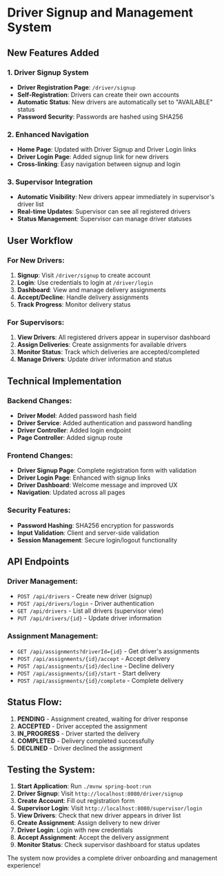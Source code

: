 # Driver Signup and Management System

## New Features Added

### 1. Driver Signup System
- **Driver Registration Page**: `/driver/signup`
- **Self-Registration**: Drivers can create their own accounts
- **Automatic Status**: New drivers are automatically set to "AVAILABLE" status
- **Password Security**: Passwords are hashed using SHA256

### 2. Enhanced Navigation
- **Home Page**: Updated with Driver Signup and Driver Login links
- **Driver Login Page**: Added signup link for new drivers
- **Cross-linking**: Easy navigation between signup and login

### 3. Supervisor Integration
- **Automatic Visibility**: New drivers appear immediately in supervisor's driver list
- **Real-time Updates**: Supervisor can see all registered drivers
- **Status Management**: Supervisor can manage driver statuses

## User Workflow

### For New Drivers:
1. **Signup**: Visit `/driver/signup` to create account
2. **Login**: Use credentials to login at `/driver/login`
3. **Dashboard**: View and manage delivery assignments
4. **Accept/Decline**: Handle delivery assignments
5. **Track Progress**: Monitor delivery status

### For Supervisors:
1. **View Drivers**: All registered drivers appear in supervisor dashboard
2. **Assign Deliveries**: Create assignments for available drivers
3. **Monitor Status**: Track which deliveries are accepted/completed
4. **Manage Drivers**: Update driver information and status

## Technical Implementation

### Backend Changes:
- **Driver Model**: Added password hash field
- **Driver Service**: Added authentication and password handling
- **Driver Controller**: Added login endpoint
- **Page Controller**: Added signup route

### Frontend Changes:
- **Driver Signup Page**: Complete registration form with validation
- **Driver Login Page**: Enhanced with signup links
- **Driver Dashboard**: Welcome message and improved UX
- **Navigation**: Updated across all pages

### Security Features:
- **Password Hashing**: SHA256 encryption for passwords
- **Input Validation**: Client and server-side validation
- **Session Management**: Secure login/logout functionality

## API Endpoints

### Driver Management:
- `POST /api/drivers` - Create new driver (signup)
- `POST /api/drivers/login` - Driver authentication
- `GET /api/drivers` - List all drivers (supervisor view)
- `PUT /api/drivers/{id}` - Update driver information

### Assignment Management:
- `GET /api/assignments?driverId={id}` - Get driver's assignments
- `POST /api/assignments/{id}/accept` - Accept delivery
- `POST /api/assignments/{id}/decline` - Decline delivery
- `POST /api/assignments/{id}/start` - Start delivery
- `POST /api/assignments/{id}/complete` - Complete delivery

## Status Flow:
1. **PENDING** - Assignment created, waiting for driver response
2. **ACCEPTED** - Driver accepted the assignment
3. **IN_PROGRESS** - Driver started the delivery
4. **COMPLETED** - Delivery completed successfully
5. **DECLINED** - Driver declined the assignment

## Testing the System:

1. **Start Application**: Run `./mvnw spring-boot:run`
2. **Driver Signup**: Visit `http://localhost:8080/driver/signup`
3. **Create Account**: Fill out registration form
4. **Supervisor Login**: Visit `http://localhost:8080/supervisor/login`
5. **View Drivers**: Check that new driver appears in driver list
6. **Create Assignment**: Assign delivery to new driver
7. **Driver Login**: Login with new credentials
8. **Accept Assignment**: Accept the delivery assignment
9. **Monitor Status**: Check supervisor dashboard for status updates

The system now provides a complete driver onboarding and management experience!
